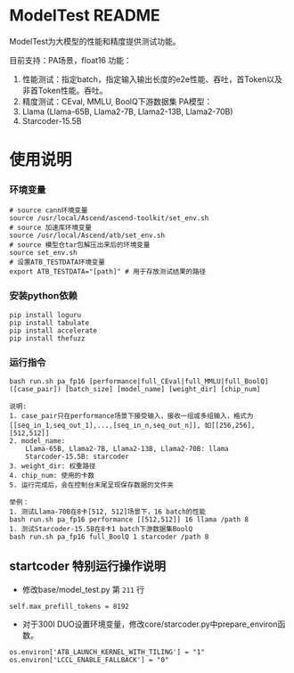 # ModelTest README

ModelTest为大模型的性能和精度提供测试功能。

目前支持：PA场景，float16
功能：
1. 性能测试：指定batch，指定输入输出长度的e2e性能、吞吐，首Token以及非首Token性能。吞吐。
2. 精度测试：CEval, MMLU, BoolQ下游数据集
PA模型：
1. Llama (Llama-65B, Llama2-7B, Llama2-13B, Llama2-70B)
2. Starcoder-15.5B

# 使用说明

### 环境变量
```shell
# source cann环境变量
source /usr/local/Ascend/ascend-toolkit/set_env.sh
# source 加速库环境变量
source /usr/local/Ascend/atb/set_env.sh
# source 模型仓tar包解压出来后的环境变量
source set_env.sh
# 设置ATB_TESTDATA环境变量
export ATB_TESTDATA="[path]" # 用于存放测试结果的路径
```

### 安装python依赖
```
pip install loguru
pip install tabulate
pip install accelerate
pip install thefuzz
```

### 运行指令
```
bash run.sh pa_fp16 [performance|full_CEval|full_MMLU|full_BoolQ] ([case_pair]) [batch_size] [model_name] [weight_dir] [chip_num]

说明:
1. case_pair只在performance场景下接受输入，接收一组或多组输入，格式为[[seq_in_1,seq_out_1],...,[seq_in_n,seq_out_n]], 如[[256,256],[512,512]]
2. model_name:
    Llama-65B, Llama2-7B, Llama2-13B, Llama2-70B: llama
    Starcoder-15.5B: starcoder
3. weight_dir: 权重路径
4. chip_num: 使用的卡数
5. 运行完成后，会在控制台末尾呈现保存数据的文件夹

举例：
1. 测试Llama-70B在8卡[512, 512]场景下，16 batch的性能
bash run.sh pa_fp16 performance [[512,512]] 16 llama /path 8
1. 测试Starcoder-15.5B在8卡1 batch下游数据集BoolQ
bash run.sh pa_fp16 full_BoolQ 1 starcoder /path 8
``` 
 

## startcoder 特别运行操作说明
- 修改base/model_test.py 第 `211` 行 
```
self.max_prefill_tokens = 8192
```
- 对于300I DUO设置环境变量，修改core/starcoder.py中prepare_environ函数。
```shell
os.environ['ATB_LAUNCH_KERNEL_WITH_TILING'] = "1"
os.environ['LCCL_ENABLE_FALLBACK'] = "0"
```

